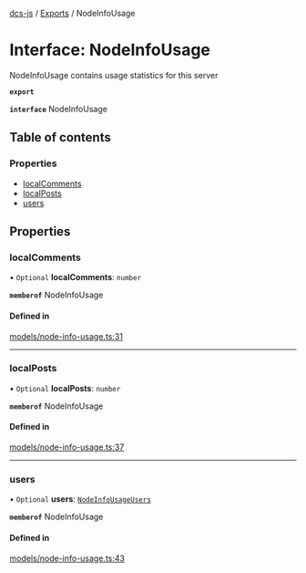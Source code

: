 [dcs-js](../README.md) / [Exports](../modules.md) / NodeInfoUsage

# Interface: NodeInfoUsage

NodeInfoUsage contains usage statistics for this server

**`export`**

**`interface`** NodeInfoUsage

## Table of contents

### Properties

- [localComments](NodeInfoUsage.md#localcomments)
- [localPosts](NodeInfoUsage.md#localposts)
- [users](NodeInfoUsage.md#users)

## Properties

### <a id="localcomments" name="localcomments"></a> localComments

• `Optional` **localComments**: `number`

**`memberof`** NodeInfoUsage

#### Defined in

[models/node-info-usage.ts:31](https://github.com/unfoldingWord/dcs-js/blob/42a7ab5/models/node-info-usage.ts#L31)

___

### <a id="localposts" name="localposts"></a> localPosts

• `Optional` **localPosts**: `number`

**`memberof`** NodeInfoUsage

#### Defined in

[models/node-info-usage.ts:37](https://github.com/unfoldingWord/dcs-js/blob/42a7ab5/models/node-info-usage.ts#L37)

___

### <a id="users" name="users"></a> users

• `Optional` **users**: [`NodeInfoUsageUsers`](NodeInfoUsageUsers.md)

**`memberof`** NodeInfoUsage

#### Defined in

[models/node-info-usage.ts:43](https://github.com/unfoldingWord/dcs-js/blob/42a7ab5/models/node-info-usage.ts#L43)
